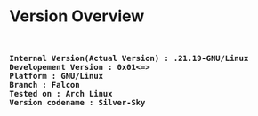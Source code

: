 # Version Overview

<pre>
<b>

Internal Version(Actual Version) : .21.19-GNU/Linux
Developement Version : 0x01<=>
Platform : GNU/Linux
Branch : Falcon
Tested on : Arch Linux
Version codename : Silver-Sky</b>
</pre>
</b>
